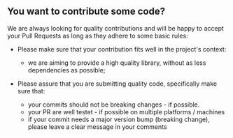## You want to contribute some code?

We are always looking for quality contributions and will be happy to accept your Pull Requests as long as they adhere to some basic rules:

* Please make sure that your contribution fits well in the project's context:
  * we are aiming to provide a high quality library, without as less dependencies as possible;
  
* Please assure that you are submitting quality code, specifically make sure that:
  * your commits should not be breaking changes - if possible. 
  * your PR are well testet - if possible on multiple platforms / machines
  * if your commit needs a major version bump (breaking change), please leave a clear message in your comments 
